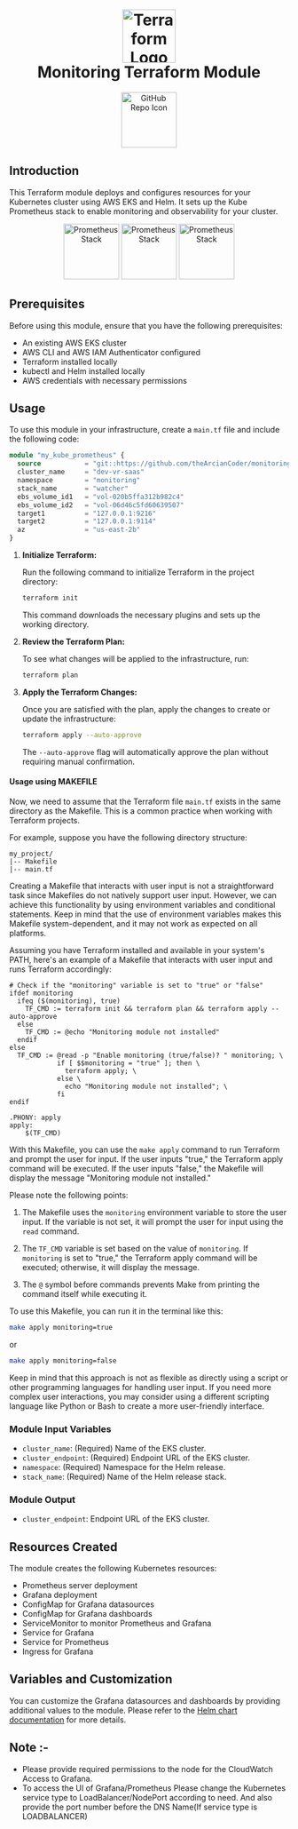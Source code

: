 <h1 align="center">
  <img src="https://img.icons8.com/external-soft-fill-juicy-fish/60/external-terraform-space-exploration-soft-fill-soft-fill-juicy-fish.png" alt="Terraform Logo" width="96"> 
  <br>
  Monitoring Terraform Module
</h1>

<p align="center">
  <a href="https://github.com/theArcianCoder/monitoring-module">
    <img src="https://img.icons8.com/bubbles/50/github.png" alt="GitHub Repo Icon" width="100">
  </a>
</p>

## Introduction

This Terraform module deploys and configures resources for your Kubernetes cluster using AWS EKS and Helm. It sets up the Kube Prometheus stack to enable monitoring and observability for your cluster.

<p align="center">
  <img src="https://img.icons8.com/color/48/prometheus-app.png" alt="Prometheus Stack" width="100">
  <img src="https://img.icons8.com/color/48/kubernetes.png" alt="Prometheus Stack" width="100">
  <img src="https://img.icons8.com/fluency/48/grafana.png" alt="Prometheus Stack" width="100">
  
</p>

## Prerequisites

Before using this module, ensure that you have the following prerequisites:

- An existing AWS EKS cluster
- AWS CLI and AWS IAM Authenticator configured
- Terraform installed locally
- kubectl and Helm installed locally
- AWS credentials with necessary permissions

## Usage

To use this module in your infrastructure, create a `main.tf` file and include the following code:

```terraform
module "my_kube_prometheus" {
  source           = "git::https://github.com/theArcianCoder/monitoring-module.git"
  cluster_name     = "dev-vr-saas"
  namespace        = "monitoring"
  stack_name       = "watcher"
  ebs_volume_id1   = "vol-020b5ffa312b982c4"
  ebs_volume_id2   = "vol-06d46c5fd60639507"
  target1          = "127.0.0.1:9216"
  target2          = "127.0.0.1:9114"
  az               = "us-east-2b"
}
```
   1. **Initialize Terraform:**

      Run the following command to initialize Terraform in the project directory:

      ```bash
      terraform init
      ```

      This command downloads the necessary plugins and sets up the working directory.

   2. **Review the Terraform Plan:**

      To see what changes will be applied to the infrastructure, run:

      ```bash
      terraform plan
      ```

   3. **Apply the Terraform Changes:**

      Once you are satisfied with the plan, apply the changes to create or update the infrastructure:

      ```bash
      terraform apply --auto-approve
      ```

      The `--auto-approve` flag will automatically approve the plan without requiring manual confirmation.

#### Usage using MAKEFILE
Now, we need to assume that the Terraform file `main.tf` exists in the same directory as the Makefile. This is a common practice when working with Terraform projects.

For example, suppose you have the following directory structure:

```
my_project/
|-- Makefile
|-- main.tf
```
Creating a Makefile that interacts with user input is not a straightforward task since Makefiles do not natively support user input. However, we can achieve this functionality by using environment variables and conditional statements. Keep in mind that the use of environment variables makes this Makefile system-dependent, and it may not work as expected on all platforms.

Assuming you have Terraform installed and available in your system's PATH, here's an example of a Makefile that interacts with user input and runs Terraform accordingly:

```make
# Check if the "monitoring" variable is set to "true" or "false"
ifdef monitoring
  ifeq ($(monitoring), true)
    TF_CMD := terraform init && terraform plan && terraform apply --auto-approve
  else
    TF_CMD := @echo "Monitoring module not installed"
  endif
else
  TF_CMD := @read -p "Enable monitoring (true/false)? " monitoring; \
            if [ $$monitoring = "true" ]; then \
              terraform apply; \
            else \
              echo "Monitoring module not installed"; \
            fi
endif

.PHONY: apply
apply:
	$(TF_CMD)

```

With this Makefile, you can use the `make apply` command to run Terraform and prompt the user for input. If the user inputs "true," the Terraform apply command will be executed. If the user inputs "false," the Makefile will display the message "Monitoring module not installed."

Please note the following points:

1. The Makefile uses the `monitoring` environment variable to store the user input. If the variable is not set, it will prompt the user for input using the `read` command.

2. The `TF_CMD` variable is set based on the value of `monitoring`. If `monitoring` is set to "true," the Terraform apply command will be executed; otherwise, it will display the message.

3. The `@` symbol before commands prevents Make from printing the command itself while executing it.

To use this Makefile, you can run it in the terminal like this:

```bash
make apply monitoring=true
```

or

```bash
make apply monitoring=false
```

Keep in mind that this approach is not as flexible as directly using a script or other programming languages for handling user input. If you need more complex user interactions, you may consider using a different scripting language like Python or Bash to create a more user-friendly interface.
### Module Input Variables

- `cluster_name`: (Required) Name of the EKS cluster.
- `cluster_endpoint`: (Required) Endpoint URL of the EKS cluster.
- `namespace`: (Required) Namespace for the Helm release.
- `stack_name`: (Required) Name of the Helm release stack.

### Module Output
- `cluster_endpoint`: Endpoint URL of the EKS cluster.

## Resources Created
The module creates the following Kubernetes resources:
- Prometheus server deployment
- Grafana deployment
- ConfigMap for Grafana datasources
- ConfigMap for Grafana dashboards
- ServiceMonitor to monitor Prometheus and Grafana
- Service for Grafana
- Service for Prometheus 
- Ingress for Grafana
## Variables and Customization
You can customize the Grafana datasources and dashboards by providing additional values to the module. Please refer to the [Helm chart documentation](https://github.com/theArcianCoder/monitoring-setup) for more details.
## Note :-
- Please provide required permissions to the node  for the CloudWatch Access to Grafana.
- To access the UI of Grafana/Prometheus Please change the Kubernetes service type to LoadBalancer/NodePort according to need. And also provide the port number before the DNS Name(If service type is LOADBALANCER)
